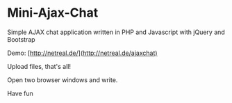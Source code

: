 # Mini-Ajax-Chat

Simple AJAX chat application written in PHP and Javascript with jQuery and Bootstrap

Demo:
[http://netreal.de/](http://netreal.de/ajaxchat)

Upload files, that's all!

Open two browser windows and write.

Have fun
